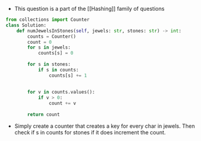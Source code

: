 - This question is a part of the [[Hashing]] family of questions

```python
from collections import Counter
class Solution:
    def numJewelsInStones(self, jewels: str, stones: str) -> int:
        counts = Counter()
        count = 0
        for s in jewels: 
            counts[s] = 0
        
        for s in stones: 
            if s in counts: 
                counts[s] += 1
        
        
        for v in counts.values(): 
            if v > 0: 
                count += v
        
        return count
```

- Simply create a counter that creates a key for every char in jewels. Then check if s in counts for stones if it does increment the count. 